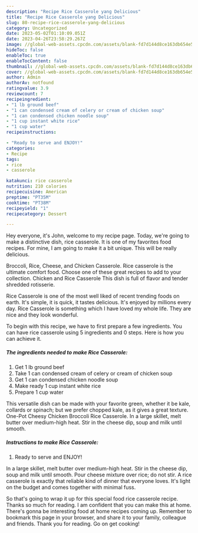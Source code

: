 ```yaml
---
description: "Recipe Rice Casserole yang Delicious"
title: "Recipe Rice Casserole yang Delicious"
slug: 80-recipe-rice-casserole-yang-delicious
category: Uncategorized
date: 2023-05-02T01:10:09.051Z
date: 2023-04-26T23:58:29.267Z
image: //global-web-assets.cpcdn.com/assets/blank-fd7d144d8ce163db654e5a02c40b08a2775adb7897d16e4062681dc7e1b2800f.png
hideToc: false
enableToc: true
enableTocContent: false
thumbnail: //global-web-assets.cpcdn.com/assets/blank-fd7d144d8ce163db654e5a02c40b08a2775adb7897d16e4062681dc7e1b2800f.png
cover: //global-web-assets.cpcdn.com/assets/blank-fd7d144d8ce163db654e5a02c40b08a2775adb7897d16e4062681dc7e1b2800f.png
author: Admin
authorAv: notfound
ratingvalue: 3.9
reviewcount: 7
recipeingredient:
- "1 lb ground beef"
- "1 can condensed cream of celery or cream of chicken soup"
- "1 can condensed chicken noodle soup"
- "1 cup instant white rice"
- "1 cup water"
recipeinstructions:

- "Ready to serve and ENJOY!"
categories:
- Recipe
tags:
- rice
- casserole

katakunci: rice casserole 
nutrition: 210 calories
recipecuisine: American
preptime: "PT35M"
cooktime: "PT38M"
recipeyield: "1"
recipecategory: Dessert

---
```



Hey everyone, it's John, welcome to my recipe page. Today, we're going to make a distinctive dish, rice casserole. It is one of my favorites food recipes. For mine, I am going to make it a bit unique. This will be really delicious.

Broccoli, Rice, Cheese, and Chicken Casserole. Rice casserole is the ultimate comfort food. Choose one of these great recipes to add to your collection. Chicken and Rice Casserole This dish is full of flavor and tender shredded rotisserie.

Rice Casserole is one of the most well liked of recent trending foods on earth. It's simple, it is quick, it tastes delicious. It's enjoyed by millions every day. Rice Casserole is something which I have loved my whole life. They are nice and they look wonderful.


To begin with this recipe, we have to first prepare a few ingredients. You can have rice casserole using 5 ingredients and 0 steps. Here is how you can achieve it.

<!--inarticleads1-->

##### The ingredients needed to make Rice Casserole:

1. Get 1 lb ground beef
1. Take 1 can condensed cream of celery or cream of chicken soup
1. Get 1 can condensed chicken noodle soup
1. Make ready 1 cup instant white rice
1. Prepare 1 cup water


This versatile dish can be made with your favorite green, whether it be kale, collards or spinach; but we prefer chopped kale, as it gives a great texture. One-Pot Cheesy Chicken Broccoli Rice Casserole. In a large skillet, melt butter over medium-high heat. Stir in the cheese dip, soup and milk until smooth. 

<!--inarticleads2-->

##### Instructions to make Rice Casserole:


1. Ready to serve and ENJOY!

In a large skillet, melt butter over medium-high heat. Stir in the cheese dip, soup and milk until smooth. Pour cheese mixture over rice; do not stir. A rice casserole is exactly that reliable kind of dinner that everyone loves. It&#39;s light on the budget and comes together with minimal fuss. 

So that's going to wrap it up for this special food rice casserole recipe. Thanks so much for reading. I am confident that you can make this at home. There's gonna be interesting food at home recipes coming up. Remember to bookmark this page in your browser, and share it to your family, colleague and friends. Thank you for reading. Go on get cooking!
